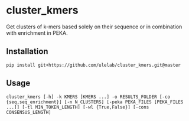 # cluster_kmers
Get clusters of k-mers based solely on their sequence or in combination with enrichment in PEKA. 

## Installation

```pip install git+https://github.com/ulelab/cluster_kmers.git@master```


## Usage
```
cluster_kmers [-h] -k KMERS [KMERS ...] -o RESULTS_FOLDER [-co {seq,seq_enrichment}] [-n N_CLUSTERS] [-peka PEKA_FILES [PEKA_FILES ...]] [-tl MIN_TOKEN_LENGTH] [-wl {True,False}] [-cons CONSENSUS_LENGTH]
```


